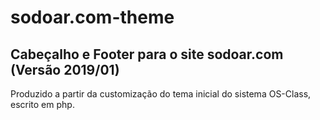 # sodoar.com-theme
## Cabeçalho e Footer para o site sodoar.com (Versão 2019/01)
Produzido a partir da customização do tema inicial do sistema OS-Class, escrito em php.

